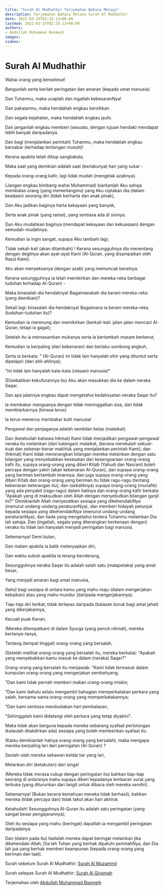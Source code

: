 ```yaml
---
title: "Surah Al Mudhathir Terjemahan Bahasa Melayu"
description: Terjemahan Bahasa Melayu Surah Al Mudhathir
date: 2022-03-25T02:15:13+08:00
lastmod: 2022-03-25T02:15:13+08:00
authors:
- Abdullah Muhammad Basmeih
images:
videos:
---
```


# Surah Al Mudhathir

<p class='atq' id="1">Wahai orang yang berselimut!</p>
<p class='atq' id="2">Bangunlah serta berilah peringatan dan amaran (kepada umat manusia).</p>
<p class='atq' id="3">Dan Tuhanmu, maka ucaplah dan ingatlah kebesaranNya!</p>
<p class='atq' id="4">Dan pakaianmu, maka hendaklah engkau bersihkan.</p>
<p class='atq' id="5">Dan segala kejahatan, maka hendaklah engkau jauhi.</p>
<p class='atq' id="6">Dan janganlah engkau memberi (sesuatu, dengan tujuan hendak) mendapat lebih banyak daripadanya.</p>
<p class='atq' id="7">Dan bagi (menjalankan perintah) Tuhanmu, maka hendaklah engkau bersabar (terhadap tentangan musuh)!</p>
<p class='atq' id="8">Kerana apabila telah ditiup sangkakala,</p>
<p class='atq' id="9">Maka saat yang demikian adalah saat (berlakunya) hari yang sukar -</p>
<p class='atq' id="10">Kepada orang-orang kafir, lagi tidak mudah (mengelak azabnya).</p>
<p class='atq' id="11">(Jangan engkau bimbang wahai Muhammad) biarkanlah Aku sahaja membalas orang (yang menentangmu) yang Aku ciptakan dia (dalam keadaan) seorang diri (tidak berharta dan anak pinak),</p>
<p class='atq' id="12">Dan Aku jadikan baginya harta kekayaan yang banyak,</p>
<p class='atq' id="13">Serta anak pinak (yang ramai), yang sentiasa ada di sisinya.</p>
<p class='atq' id="14">Dan Aku mudahkan baginya (mendapat kekayaan dan kekuasaan) dengan semudah-mudahnya.</p>
<p class='atq' id="15">Kemudian ia ingin sangat, supaya Aku tambahi lagi;</p>
<p class='atq' id="16">Tidak sekali-kali (akan ditambahi) ! Kerana sesungguhnya dia menentang dengan degilnya akan ayat-ayat Kami (Al-Quran, yang disampaikan oleh Rasul Kami).</p>
<p class='atq' id="17">Aku akan menyeksanya (dengan azab) yang memuncak beratnya.</p>
<p class='atq' id="18">Kerana sesungguhnya ia telah memikirkan dan mereka-reka berbagai tuduhan terhadap Al-Quran) -</p>
<p class='atq' id="19">Maka binasalah dia hendaknya! Bagaimanakah dia berani mereka-reka (yang demikian)?</p>
<p class='atq' id="20">Sekali lagi: binasalah dia hendaknya! Bagaimana ia berani mereka-reka (tuduhan-tuduhan itu)?</p>
<p class='atq' id="21">Kemudian ia merenung dan memikirkan (berkali-kali: jalan-jalan mencaci Al-Quran, tetapi ia gagal);</p>
<p class='atq' id="22">Setelah itu ia memasamkan mukanya serta ia bertambah masam berkerut;</p>
<p class='atq' id="23">Kemudian ia berpaling (dari kebenaran) dan berlaku sombong angkuh,</p>
<p class='atq' id="24">Serta ia berkata: " (Al-Quran) ini tidak lain hanyalah sihir yang dituntut serta dipelajari (dari ahli-ahlinya);</p>
<p class='atq' id="25">"Ini tidak lain hanyalah kata-kata (rekaan) manusia!"</p>
<p class='atq' id="26">(Disebabkan kekufurannya itu) Aku akan masukkan dia ke dalam neraka Saqar.</p>
<p class='atq' id="27">Dan apa jalannya engkau dapat mengetahui kedahsyatan neraka Saqar itu?</p>
<p class='atq' id="28">Ia membakar mangsanya dengan tidak meninggalkan sisa, dan tidak membiarkannya (binasa terus)</p>
<p class='atq' id="29">Ia terus-menerus membakar kulit manusia!</p>
<p class='atq' id="30">Pengawal dan penjaganya adalah sembilan belas (malaikat).</p>
<p class='atq' id="31">Dan (ketahuilah bahawa hikmat) Kami tidak menjadikan pengawal-pengawal neraka itu melainkan (dari kalangan) malaikat, (kerana merekalah sekuat-kuat dan sebenar-benar makhluk yang menjalankan perintah Kami); dan (hikmat) Kami tidak menerangkan bilangan mereka melainkan dengan satu bilangan yang menyebabkan kesesatan dan kesengsaraan orang-orang kafir itu, supaya orang-orang yang diberi Kitab (Yahudi dan Nasrani) boleh percaya dengan yakin (akan kebenaran Al-Quran), dan supaya orang-orang yang beriman bertambah imannya; dan juga supaya orang-orang yang diberi Kitab dan orang-orang yang beriman itu tidak ragu-ragu (tentang kebenaran keterangan itu); dan (sebaliknya) supaya orang-orang (munafik) yang ada penyakit (ragu-ragu) dalam hatinya dan orang-orang kafir berkata: "Apakah yang di maksudkan oleh Allah dengan menyebutkan bilangan ganjil ini?" Demikianlah Allah menyesatkan sesiapa yang dikehendakiNya (menurut undang-undang peraturanNya), dan memberi hidayah petunjuk kepada sesiapa yang dikehendakiNya (menurut undang-undang peraturanNya); dan tiada yang mengetahui tentera Tuhanmu melainkan Dia lah sahaja. Dan (ingatlah, segala yang diterangkan berkenaan dengan) neraka itu tidak lain hanyalah menjadi peringatan bagi manusia.</p>
<p class='atq' id="32">Sebenarnya! Demi bulan,</p>
<p class='atq' id="33">Dan malam apabila ia balik melenyapkan diri,</p>
<p class='atq' id="34">Dan waktu subuh apabila ia terang-benderang,</p>
<p class='atq' id="35">Sesungguhnya neraka Saqar itu adalah salah satu (malapetaka) yang amat besar,</p>
<p class='atq' id="36">Yang menjadi amaran bagi umat manusia,</p>
<p class='atq' id="37">(Iaitu) bagi sesiapa di antara kamu yang mahu maju (dalam mengerjakan kebaikan) atau yang mahu mundur (daripada mengerjakannya).</p>
<p class='atq' id="38">Tiap-tiap diri terikat, tidak terlepas daripada (balasan buruk bagi amal jahat) yang dikerjakannya,</p>
<p class='atq' id="39">Kecuali puak Kanan,</p>
<p class='atq' id="40">(Mereka ditempatkan) di dalam Syurga (yang penuh nikmat), mereka bertanya-tanya,</p>
<p class='atq' id="41">Tentang (tempat tinggal) orang-orang yang bersalah,</p>
<p class='atq' id="42">(Setelah melihat orang-orang yang bersalah itu, mereka berkata): "Apakah yang menyebabkan kamu masuk ke dalam (neraka) Saqar?"</p>
<p class='atq' id="43">Orang-orang yang bersalah itu menjawab: "Kami tidak termasuk dalam kumpulan orang-orang yang mengerjakan sembahyang;</p>
<p class='atq' id="44">"Dan kami tidak pernah memberi makan orang-orang miskin;</p>
<p class='atq' id="45">"Dan kami dahulu selalu mengambil bahagian memperkatakan perkara yang salah, bersama-sama orang-orang yang memperkatakannya;</p>
<p class='atq' id="46">"Dan kami sentiasa mendustakan hari pembalasan,</p>
<p class='atq' id="47">"Sehinggalah kami didatangi oleh perkara yang tetap diyakini".</p>
<p class='atq' id="48">Maka tidak akan berguna kepada mereka sebarang syafaat pertolongan (kalaulah ditakdirkan ada) sesiapa yang boleh memberikan syafaat itu.</p>
<p class='atq' id="49">(Kalau demikianlah halnya orang-orang yang bersalah), maka mengapa mereka berpaling lari dari peringatan (Al-Quran) ?</p>
<p class='atq' id="50">Seolah-olah mereka sekawan keldai liar yang lari,</p>
<p class='atq' id="51">Melarikan diri (ketakutan) dari singa!</p>
<p class='atq' id="52">(Mereka tidak merasa cukup dengan peringatan itu) bahkan tiap-tiap seorang di antaranya mahu supaya diberi kepadanya lembaran surat yang terbuka (yang diturunkan dari langit untuk dibaca oleh mereka sendiri).</p>
<p class='atq' id="53">Sebenarnya! (Bukan kerana kemahuan mereka tidak berhasil), bahkan mereka (tidak percaya dan) tidak takut akan hari akhirat.</p>
<p class='atq' id="54">Ketahuilah! Sesungguhnya Al-Quran itu adalah satu peringatan (yang sangat besar pengajarannya);</p>
<p class='atq' id="55">Oleh itu sesiapa yang mahu (beringat) dapatlah ia mengambil peringatan daripadanya.</p>
<p class='atq' id="56">Dan (dalam pada itu) tiadalah mereka dapat beringat melainkan jika dikehendaki Allah; Dia lah Tuhan yang berhak dipatuhi perintahNya, dan Dia lah jua yang berhak memberi keampunan (kepada orang-orang yang beriman dan taat).</p>

Surah sebelum Surah Al Mudhathir: [Surah Al Muzammil](/al-quran/surah-al-muzammil-terjemahan-bahasa-melayu/)

Surah selepas Surah Al Mudhathir: [Surah Al Qiyamah](/al-quran/surah-al-qiyamah-terjemahan-bahasa-melayu/)

Terjemahan oleh [Abdullah Muhammad Basmeih](/authors/abdullah-muhammad-basmeih/)